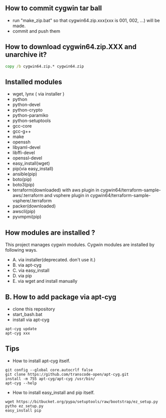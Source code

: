 How to commit cygwin tar ball
-----------------------------
+ run "make_zip.bat" so that cygwin64.zip.xxx(xxx is 001, 002, ...) will be made.
+ commit and push them

How to download cygwin64.zip.XXX and unarchive it?
--------------------------------------------------
```bat
copy /b cygwin64.zip.* cygwin64.zip
```

Installed modules
-----------------

- wget, lynx ( via installer )
- python
- python-devel
- python-crypto
- python-paramiko
- python-setuptools
- gcc-core
- gcc-g++
- make
- openssh
- libyaml-devel
- libffi-devel
- openssl-devel
- easy_install(wget)
- pip(via easy_install)
- ansible(pip)
- boto(pip)
- boto3(pip)
- terraform(downloaded) with aws plugin in cygwin64/terraform-sample-aws/.terraform and vsphere plugin in cygwin64/terraform-sample-vsphere/.terraform 
- packer(downloaded)
- awscli(pip)
- pyvmpmi(pip)

How modules are installed ?
---------------------------

This project manages cygwin modules. Cygwin modules are installed by following ways.
 
- A. via installer(deprecated. don't use it.)
- B. via apt-cyg
- C. via easy_install
- D. via pip
- E. via wget and install manually

B. How to add package via apt-cyg
------------------------------
+ clone this repository
+ start_bash.bat
+ install via apt-cyg
```
apt-cyg update
apt-cyg xxx
```

Tips
----

- How to install apt-cyg itself.

```
git config --global core.autocrlf false
git clone https://github.com/transcode-open/apt-cyg.git
install -m 755 apt-cyg/apt-cyg /usr/bin/
apt-cyg --help
```

- How to install easy_install and pip itself.

```
wget https://bitbucket.org/pypa/setuptools/raw/bootstrap/ez_setup.py 
pytho ez_setup.py
easy_install pip
```
